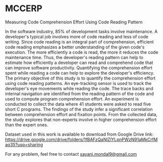 # MCCERP
Measuring Code Comprehension Effort Using Code Reading Pattern

In the software industry, 85% of development tasks involve maintenance. A developer's typical job involves more of code reading and less of code writing. Since code reading is an integral part of comprehension, efficient code reading emphasizes a better understanding of the given code's execution. The more efficiently a code is read, the more it reduces the code maintenance time. Thus, the developer's reading pattern can help to estimate how efficiently a developer can read and comprehend code that can improve software productivity. Quantifying the comprehension effort spent while reading a code can help to explore the developer's efficiency. The primary objective of this study is to quantify the comprehension effort using code reading patterns. An eye-tracking sensor is used to track the developer's eye movements while reading the code. The trace backs and internal navigation are identified from the reading pattern of the code and used to compute program comprehension effort. An experiment is conducted to collect the data where 41 students were asked to read five short C programs. The findings of the study infer a significant correlation between comprehension effort and fixation points. From the collected data, the study explores that non-experts involve in higher comprehension effort than the expert ones.

Dataset used in this work is available to download from Google Drive link: https://drive.google.com/drive/folders/1fBAFzQaNlZlYLpnPWzN91aMkCrfMaq35?usp=sharing

For any problem, feel free to contact sayani.mondal9@gmail.com

